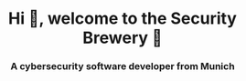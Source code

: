 <h1 align="center">Hi 👋, welcome to the Security Brewery 🍺</h1>
<h3 align="center">A cybersecurity software developer from Munich</h3>
